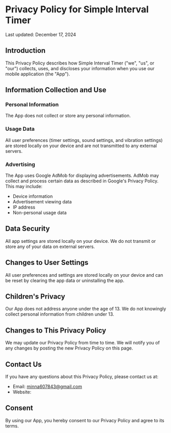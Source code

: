 # Privacy Policy for Simple Interval Timer

Last updated: December 17, 2024

## Introduction

This Privacy Policy describes how Simple Interval Timer ("we", "us", or "our") collects, uses, and discloses your information when you use our mobile application (the "App").

## Information Collection and Use

### Personal Information
The App does not collect or store any personal information.

### Usage Data
All user preferences (timer settings, sound settings, and vibration settings) are stored locally on your device and are not transmitted to any external servers.

### Advertising
The App uses Google AdMob for displaying advertisements. AdMob may collect and process certain data as described in Google's Privacy Policy. This may include:
- Device information
- Advertisement viewing data
- IP address
- Non-personal usage data

## Data Security
All app settings are stored locally on your device. We do not transmit or store any of your data on external servers.

## Changes to User Settings
All user preferences and settings are stored locally on your device and can be reset by clearing the app data or uninstalling the app.

## Children's Privacy
Our App does not address anyone under the age of 13. We do not knowingly collect personal information from children under 13.

## Changes to This Privacy Policy
We may update our Privacy Policy from time to time. We will notify you of any changes by posting the new Privacy Policy on this page.

## Contact Us
If you have any questions about this Privacy Policy, please contact us at:
- Email: minna607843@gmail.com
- Website: 

## Consent
By using our App, you hereby consent to our Privacy Policy and agree to its terms.
